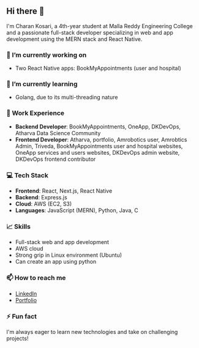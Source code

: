 ## Hi there 👋

I'm Charan Kosari, a 4th-year student at Malla Reddy Engineering College and a passionate full-stack developer specializing in web and app development using the MERN stack and React Native.

### 🔭 I’m currently working on
- Two React Native apps: BookMyAppointments (user and hospital)

### 🌱 I’m currently learning
- Golang, due to its multi-threading nature

### 💼 Work Experience
- **Backend Developer**: BookMyAppointments, OneApp, DKDevOps, Atharva Data Science Community
- **Frontend Developer**: Atharva, portfolio, Amrobotics user, Amrobtics Admin, Triveda, BookMyAppointments user and hospital websites, OneApp services and users websites, DKDevOps admin website, DKDevOps frontend contributor

### 💻 Tech Stack
- **Frontend**: React, Next.js, React Native
- **Backend**: Express.js
- **Cloud**: AWS (EC2, S3)
- **Languages**: JavaScript (MERN), Python, Java, C 

### 📈 Skills
- Full-stack web and app development
- AWS cloud 
- Strong grip in Linux environment (Ubuntu)
- Can create an app using python 

### 📫 How to reach me
- [LinkedIn](https://www.linkedin.com/in/shivacharan-kosari-6073bb260/)
- [Portfolio](https://charankosari.netlify.app)

### ⚡ Fun fact
I'm always eager to learn new technologies and take on challenging projects!
